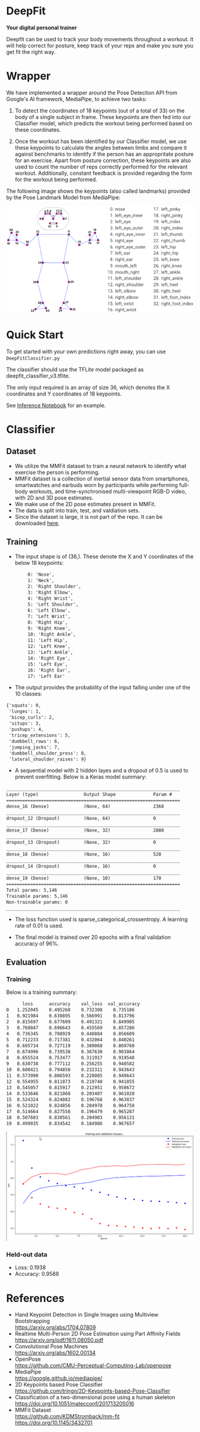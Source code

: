 # DeepFit

**Your digital personal trainer**

Deepfit can be used to track your body movements throughout a workout. It will help correct for posture, keep track of your reps and make you sure you get fit the right way.

# Wrapper

We have implemented a wrapper around the Pose Detection API from Google's AI framework, MediaPipe, to achieve two tasks:

1. To detect the coordinates of 18 keypoints (out of a total of 33) on the body of a single subject in frame. These keypoints are then fed into our Classifier model, which predicts the workout being performed based on these coordinates. 
	
2. Once the workout has been identified by our Classifier model, we use these keypoints to calculate the angles between limbs and compare it against benchmarks to identify if the person has an appropritate posture for an exercise. Apart from posture correction, these keypoints are also used to count the number of reps correctly performed for the relevant workout. Additionally, constant feedback is provided regarding the form for the workout being performed.
	

The following image shows the keypoints (also called landmarks) provided by the Pose Landmark Model from MediaPipe:


![keypoints](assets/mediapipe_keypoints.png)


# Quick Start

To get started with your own predictions right away, you can use ```DeepFitClassifier.py```  

The classifier should use the TFLite model packaged as deepfit_classifier_v3.tflite.  

The only input required is an array of size 36, which denotes the X coordinates and Y coordinates of 18 keypoints. 

See [Inference Notebook](/DeepFitClassifierInference.ipynb) for an example. 

# Classifier

## Dataset

- We utilize the MMFit dataset to train a neural network to identify what exercise the person is performing. 
- MMFit dataset is a collection of inertial sensor data from smartphones, smartwatches and earbuds worn by participants while performing full-body workouts, and time-synchronised multi-viewpoint RGB-D video, with 2D and 3D pose estimates. 
- We make use of the 2D pose estimates present in MMFit.
- The data is split into train, test, and valdiation sets.
- Since the dataset is large, it is not part of the repo. It can be downloaded [here](https://s3.eu-west-2.amazonaws.com/vradu.uk/mm-fit.zip).

## Training

- The input shape is of (36,). These denote the X and Y coordinates of the below 18 keypoints:  
```
        0: 'Nose', 
        1: 'Neck', 
        2: 'Right Shoulder', 
        3: 'Right Elbow', 
        4: 'Right Wrist',
        5: 'Left Shoulder',
        6: 'Left Elbow',
        7: 'Left Wrist',
        8: 'Right Hip',
        9: 'Right Knee',
        10: 'Right Ankle',
        11: 'Left Hip', 
        12: 'Left Knee',
        13: 'Left Ankle',
        14: 'Right Eye',
        15: 'Left Eye',
        16: 'Right Ear',
        17: 'Left Ear'
```
- The output provides the probability of the input falling under one of the 10 classes:  
```
{'squats': 0,
 'lunges': 1,
 'bicep_curls': 2,
 'situps': 3,
 'pushups': 4,
 'tricep_extensions': 5,
 'dumbbell_rows': 6,
 'jumping_jacks': 7,
 'dumbbell_shoulder_press': 8,
 'lateral_shoulder_raises': 9}
```

- A sequential model with 2 hidden layes and a dropout of 0.5 is used to prevent overfitting. Below is a Keras model summary: 
``` 
_________________________________________________________________
Layer (type)                 Output Shape              Param #   
=================================================================
dense_16 (Dense)             (None, 64)                2368      
_________________________________________________________________
dropout_12 (Dropout)         (None, 64)                0         
_________________________________________________________________
dense_17 (Dense)             (None, 32)                2080      
_________________________________________________________________
dropout_13 (Dropout)         (None, 32)                0         
_________________________________________________________________
dense_18 (Dense)             (None, 16)                528       
_________________________________________________________________
dropout_14 (Dropout)         (None, 16)                0         
_________________________________________________________________
dense_19 (Dense)             (None, 10)                170       
=================================================================
Total params: 5,146
Trainable params: 5,146
Non-trainable params: 0
_________________________________________________________________
```

- The loss function used is sparse_categorical_crossentropy. A learning rate of 0.01 is used.

- The final model is trained over 20 epochs with a final validation accuracy of 96%. 


## Evaluation

### Training 
Below is a training summary:  

```
	  loss	    accuracy	val_loss  val_accuracy
0	1.252045	0.495268	0.732308	0.735186
1	0.921984	0.630895	0.566991	0.813796
2	0.815697	0.677609	0.491321	0.849905
3	0.768847	0.696643	0.455569	0.857286
4	0.736345	0.708929	0.440884	0.856609
5	0.712233	0.717381	0.432064	0.840261
6	0.695734	0.727119	0.389068	0.869760
7	0.674996	0.739538	0.367630	0.903864
8	0.655524	0.753477	0.311917	0.919548
9	0.630738	0.777112	0.256255	0.940582
10	0.600421	0.794850	0.232311	0.943643
11	0.573990	0.806593	0.228085	0.949643
12	0.554955	0.811873	0.219740	0.941855
13	0.545057	0.815917	0.212951	0.950672
14	0.533646	0.821068	0.203407	0.961020
15	0.524324	0.824082	0.196768	0.963837
16	0.521022	0.824856	0.204978	0.964758
17	0.514664	0.827558	0.196479	0.965287
18	0.507603	0.830561	0.204903	0.956131
19	0.499035	0.834542	0.184986	0.967657
```

![train-val](assets/train-val-loss-acc.png)

### Held-out data

- Loss: 0.1938
- Accuracy: 0.9588


# References
- Hand Keypoint Detection in Single Images using Multiview Bootstrapping  
https://arxiv.org/abs/1704.07809
- Realtime Multi-Person 2D Pose Estimation using Part Affinity Fields  
https://arxiv.org/pdf/1611.08050.pdf
- Convolutional Pose Machines  
https://arxiv.org/abs/1602.00134
- OpenPose  
https://github.com/CMU-Perceptual-Computing-Lab/openpose 
- MediaPipe  
https://google.github.io/mediapipe/
- 2D Keypoints based Pose Classifier  
https://github.com/tringn/2D-Keypoints-based-Pose-Classifier 
- Classification of a two-dimensional pose using a human skeleton  
https://doi.org/10.1051/matecconf/201713205016 
- MMFit Dataset  
https://github.com/KDMStromback/mm-fit  
https://doi.org/10.1145/3432701 
